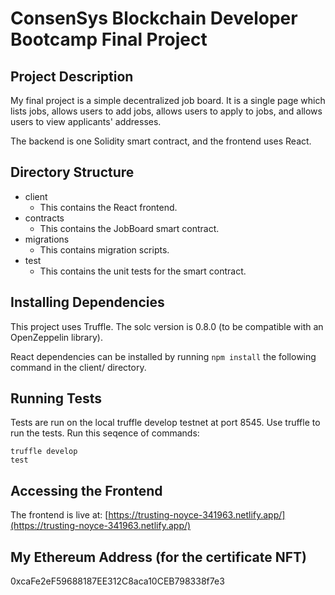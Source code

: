 # ConsenSys Blockchain Developer Bootcamp Final Project

## Project Description
My final project is a simple decentralized job board. It is a single page which lists jobs, allows users to add jobs, allows users to apply to jobs, and allows users to view applicants' addresses.

The backend is one Solidity smart contract, and the frontend uses React.

## Directory Structure
- client
  - This contains the React frontend.
- contracts
  - This contains the JobBoard smart contract.
- migrations
  - This contains migration scripts.
- test
  - This contains the unit tests for the smart contract.

## Installing Dependencies
This project uses Truffle. The solc version is 0.8.0 (to be compatible with an OpenZeppelin library).

React dependencies can be installed by running `npm install` the following command in the client/ directory.

## Running Tests
Tests are run on the local truffle develop testnet at port 8545. Use truffle to run the tests. Run this seqence of commands:

    truffle develop
    test

## Accessing the Frontend
The frontend is live at: [https://trusting-noyce-341963.netlify.app/](https://trusting-noyce-341963.netlify.app/)

## My Ethereum Address (for the certificate NFT)
0xcaFe2eF59688187EE312C8aca10CEB798338f7e3